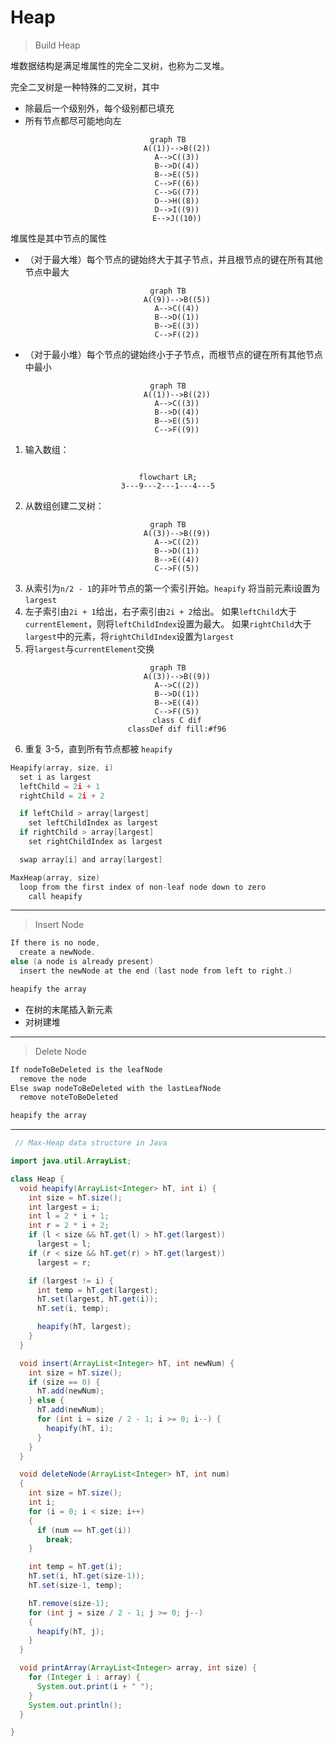 # Heap


> Build Heap

堆数据结构是满足堆属性的完全二叉树，也称为二叉堆。

完全二叉树是一种特殊的二叉树，其中

- 除最后一个级别外，每个级别都已填充
- 所有节点都尽可能地向左

<center>

```mermaid
graph TB
    A((1))-->B((2))
    A-->C((3))
    B-->D((4))
    B-->E((5))
    C-->F((6))
    C-->G((7))
    D-->H((8))
    D-->I((9))
    E-->J((10))
```

</center>

堆属性是其中节点的属性

- （对于最大堆）每个节点的键始终大于其子节点，并且根节点的键在所有其他节点中最大

<center>

```mermaid
graph TB
    A((9))-->B((5))
    A-->C((4))
    B-->D((1))
    B-->E((3))
    C-->F((2))
```
</center>


- （对于最小堆）每个节点的键始终小于子节点，而根节点的键在所有其他节点中最小

<center>

```mermaid
graph TB
    A((1))-->B((2))
    A-->C((3))
    B-->D((4))
    B-->E((5))
    C-->F((9))
```
</center>

1. 输入数组：
<center>

```mermaid

flowchart LR;
3---9---2---1---4---5

```

</center>

2. 从数组创建二叉树：

<center>

```mermaid
graph TB
    A((3))-->B((9))
    A-->C((2))
    B-->D((1))
    B-->E((4))
    C-->F((5))
```
</center>

3. 从索引为`n/2 - 1`的非叶节点的第一个索引开始。`heapify` 将当前元素i设置为 `largest`
4. 左子索引由`2i + 1`给出，右子索引由`2i + 2`给出。 如果`leftChild`大于`currentElement`，则将`leftChildIndex`设置为最大。 如果`rightChild`大于`largest`中的元素，将`rightChildIndex`设置为`largest`
5. 将`largest`与`currentElement`交换

<center>

```mermaid
graph TB
    A((3))-->B((9))
    A-->C((2))
    B-->D((1))
    B-->E((4))
    C-->F((5))
    class C dif
    classDef dif fill:#f96
```

</center>

6. 重复 3-5，直到所有节点都被 `heapify`

```c
Heapify(array, size, i)
  set i as largest
  leftChild = 2i + 1
  rightChild = 2i + 2

  if leftChild > array[largest]
    set leftChildIndex as largest
  if rightChild > array[largest]
    set rightChildIndex as largest

  swap array[i] and array[largest]
```
```c
MaxHeap(array, size)
  loop from the first index of non-leaf node down to zero
    call heapify
```

___

> Insert Node

```c
If there is no node, 
  create a newNode.
else (a node is already present)
  insert the newNode at the end (last node from left to right.)

heapify the array
```

- 在树的末尾插入新元素
- 对树建堆
___

> Delete Node

```c
If nodeToBeDeleted is the leafNode
  remove the node
Else swap nodeToBeDeleted with the lastLeafNode
  remove noteToBeDeleted

heapify the array
```
___

```java title="Heap.java"
 // Max-Heap data structure in Java

import java.util.ArrayList;

class Heap {
  void heapify(ArrayList<Integer> hT, int i) {
    int size = hT.size();
    int largest = i;
    int l = 2 * i + 1;
    int r = 2 * i + 2;
    if (l < size && hT.get(l) > hT.get(largest))
      largest = l;
    if (r < size && hT.get(r) > hT.get(largest))
      largest = r;

    if (largest != i) {
      int temp = hT.get(largest);
      hT.set(largest, hT.get(i));
      hT.set(i, temp);

      heapify(hT, largest);
    }
  }

  void insert(ArrayList<Integer> hT, int newNum) {
    int size = hT.size();
    if (size == 0) {
      hT.add(newNum);
    } else {
      hT.add(newNum);
      for (int i = size / 2 - 1; i >= 0; i--) {
        heapify(hT, i);
      }
    }
  }

  void deleteNode(ArrayList<Integer> hT, int num)
  {
    int size = hT.size();
    int i;
    for (i = 0; i < size; i++)
    {
      if (num == hT.get(i))
        break;
    }

    int temp = hT.get(i);
    hT.set(i, hT.get(size-1));
    hT.set(size-1, temp);

    hT.remove(size-1);
    for (int j = size / 2 - 1; j >= 0; j--)
    {
      heapify(hT, j);
    }
  }

  void printArray(ArrayList<Integer> array, int size) {
    for (Integer i : array) {
      System.out.print(i + " ");
    }
    System.out.println();
  }

}

```
